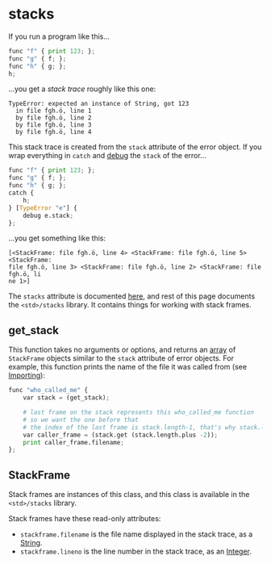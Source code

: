# stacks

If you run a program like this...

```python
func "f" { print 123; };
func "g" { f; };
func "h" { g; };
h;
```

...you get a *stack trace* roughly like this one:

```
TypeError: expected an instance of String, got 123
  in file fgh.ö, line 1
  by file fgh.ö, line 2
  by file fgh.ö, line 3
  by file fgh.ö, line 4
```

This stack trace is created from the `stack` attribute of the error object. If
you wrap everything in `catch` and [debug](../builtins.md#debug) the `stack` of
the error...

```python
func "f" { print 123; };
func "g" { f; };
func "h" { g; };
catch {
    h;
} [TypeError "e"] {
    debug e.stack;
};
```

...you get something like this:

```
[<StackFrame: file fgh.ö, line 4> <StackFrame: file fgh.ö, line 5> <StackFrame:
file fgh.ö, line 3> <StackFrame: file fgh.ö, line 2> <StackFrame: file fgh.ö, li
ne 1>]
```

The `stacks` attribute is documented [here](../errors.md), and rest of this
page documents the `<std>/stacks` library. It contains things for working
with stack frames.


## get_stack

This function takes no arguments or options, and returns an
[array](../builtins.md) of `StackFrame` objects similar to the `stack`
attribute of error objects. For example, this function prints the name of the
file it was called from (see [Importing](../importing.md)):

```python
func "who_called_me" {
    var stack = (get_stack);

    # last frame on the stack represents this who_called_me function
    # so we want the one before that
    # the index of the last frame is stack.length-1, that's why stack.length-2
    var caller_frame = (stack.get (stack.length.plus -2));
    print caller_frame.filename;
};
```


## StackFrame

Stack frames are instances of this class, and this class is available in the
`<std>/stacks` library.

Stack frames have these read-only attributes:
- `stackframe.filename` is the file name displayed in the stack trace, as a
  [String](../builtins.md#string).
- `stackframe.lineno` is the line number in the stack trace, as an
  [Integer](../builtins.md#integer).
